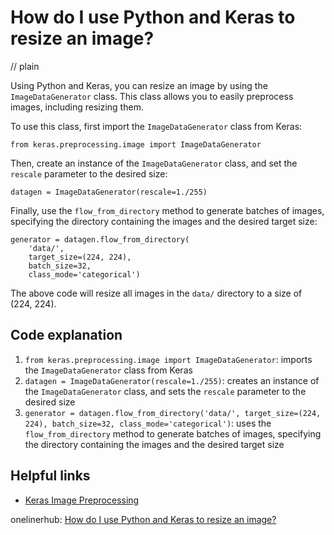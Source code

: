 # How do I use Python and Keras to resize an image?
// plain

Using Python and Keras, you can resize an image by using the `ImageDataGenerator` class. This class allows you to easily preprocess images, including resizing them.

To use this class, first import the `ImageDataGenerator` class from Keras:
```
from keras.preprocessing.image import ImageDataGenerator
```

Then, create an instance of the `ImageDataGenerator` class, and set the `rescale` parameter to the desired size:
```
datagen = ImageDataGenerator(rescale=1./255)
```

Finally, use the `flow_from_directory` method to generate batches of images, specifying the directory containing the images and the desired target size:
```
generator = datagen.flow_from_directory(
    'data/',
    target_size=(224, 224),
    batch_size=32,
    class_mode='categorical')
```

The above code will resize all images in the `data/` directory to a size of (224, 224).

## Code explanation

1. `from keras.preprocessing.image import ImageDataGenerator`: imports the `ImageDataGenerator` class from Keras
2. `datagen = ImageDataGenerator(rescale=1./255)`: creates an instance of the `ImageDataGenerator` class, and sets the `rescale` parameter to the desired size
3. `generator = datagen.flow_from_directory('data/', target_size=(224, 224), batch_size=32, class_mode='categorical')`: uses the `flow_from_directory` method to generate batches of images, specifying the directory containing the images and the desired target size

## Helpful links
- [Keras Image Preprocessing](https://keras.io/preprocessing/image/)

onelinerhub: [How do I use Python and Keras to resize an image?](https://onelinerhub.com/python-keras/how-do-i-use-python-and-keras-to-resize-an-image)